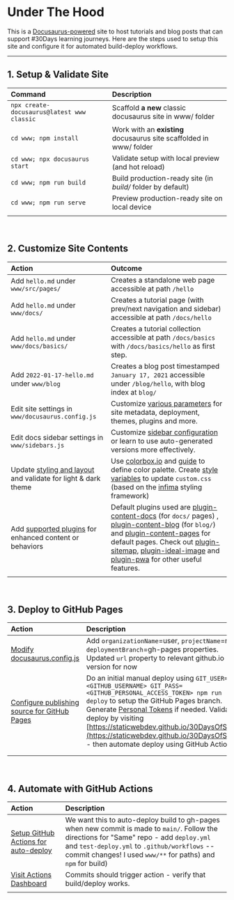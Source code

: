 # Under The Hood

This is a [Docusaurus-powered](https://docusaurus.io) site to host tutorials and blog posts that can support #30Days learning journeys. Here are the steps used to setup this site and configure it for automated build-deploy workflows.



---

## 1. Setup & Validate Site

| Command | Description |
|:--- |:--- |
| `npx create-docusaurus@latest www classic` | Scaffold **a new** classic docusaurus site in www/ folder |
| `cd www; npm install` | Work with an **existing** docusaurus site scaffolded in www/ folder |
| `cd www; npx docusaurus start` | Validate setup with local preview (and hot reload) |
| `cd www; npm run build` | Build production-ready site (in _build/_ folder by default) |
| `cd www; npm run serve` | Preview production-ready site on local device |
| | |

<br/>

## 2. Customize Site Contents

| Action | Outcome |
|:--- |:--- |
| Add `hello.md` under `www/src/pages/` | Creates a standalone web page accessible at path `/hello`|
| Add `hello.md` under `www/docs/` | Creates a tutorial page (with prev/next navigation and sidebar) accessible at path `/docs/hello`|
| Add `hello.md` under `www/docs/basics/` | Creates a tutorial collection accessible at path `/docs/basics` with `/docs/basics/hello` as first step.|
| Add `2022-01-17-hello.md` under `www/blog` | Creates a blog post timestamped `January 17, 2021` accessible under `/blog/hello`, with blog index at `blog/` |
| Edit site  settings in `www/docusaurus.config.js` | Customize [various parameters](https://docusaurus.io/docs/configuration) for site metadata, deployment, themes, plugins and more. |
| Edit docs sidebar settings in `www/sidebars.js` | Customize [sidebar configuration](https://docusaurus.io/docs/sidebar/items) or learn to use auto-generated versions more effectively. |
| Update [styling and layout](https://docusaurus.io/docs/next/styling-layout) and validate for light & dark theme | Use [colorbox.io](https://colorbox.io/) and [guide](https://justtheskills.com/colorbox/) to define color palette. Create [style variables](https://docusaurus.io/docs/next/styling-layout#styling-your-site-with-infima) to update `custom.css` (based on  the [infima](https://infima.dev/) styling framework) |
| Add [supported plugins](https://docusaurus.io/docs/api/plugins) for enhanced content or behaviors | Default plugins used are [plugin-content-docs](https://docusaurus.io/docs/api/plugins/@docusaurus/plugin-content-docs) (for `docs/` pages) , [plugin-content-blog](https://docusaurus.io/docs/api/plugins/@docusaurus/plugin-content-blog) (for `blog/`) and [plugin-content-pages](https://docusaurus.io/docs/api/plugins/@docusaurus/plugin-content-pages) for default pages. Check out [plugin-sitemap](https://docusaurus.io/docs/api/plugins/@docusaurus/plugin-sitemap), [plugin-ideal-image](https://docusaurus.io/docs/api/plugins/@docusaurus/plugin-ideal-image) and [plugin-pwa](https://docusaurus.io/docs/api/plugins/@docusaurus/plugin-pwa) for other useful features. |
| | |

<br/>

## 3. Deploy to GitHub Pages

| Action | Description |
|:--- |:--- |
| [Modify docusaurus.config.js](https://docusaurus.io/docs/deployment#docusaurusconfigjs-settings)  | Add `organizationName`=user, `projectName`=repo, `deploymentBranch`=gh-pages properties. <br/>Updated `url` property to relevant github.io version for now |
| [Configure publishing source for GitHub Pages](https://docs.github.com/en/pages/getting-started-with-github-pages/configuring-a-publishing-source-for-your-github-pages-site)| Do an initial manual deploy using `GIT_USER=<GITHUB_USERNAME> GIT_PASS=<GITHUB_PERSONAL_ACCESS_TOKEN> npm run deploy` to setup the GitHub Pages branch. Generate [Personal Tokens](https://docs.github.com/en/authentication/keeping-your-account-and-data-secure/creating-a-personal-access-token) if needed. Validate deploy by visiting [https://staticwebdev.github.io/30DaysOfSWA/](https://staticwebdev.github.io/30DaysOfSWA) - then automate deploy using GitHub Actions.|
| | |
| | |

<br/>

## 4. Automate with GitHub Actions

| Action | Description |
|:--- |:--- |
| [Setup GitHub Actions for auto-deploy](https://docusaurus.io/docs/deployment#triggering-deployment-with-github-actions)  | We want this to auto-deploy build to gh-pages when new commit is made to `main/`. Follow the directions for "Same" repo - add `deploy.yml` and `test-deploy.yml` to `.github/workflows` -- commit changes! I used `www/**` for paths) and `npm` for build) |
|  [Visit Actions Dashboard](https://github.com/nitya/docusaurus-demo/actions) | Commits should trigger action - verify that build/deploy works. |
|  | |


<br/>
